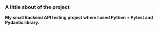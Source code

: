 ### A little about of the project ###
**My small Backend API testing project where I used Python + Pytest and Pydantic library.**

